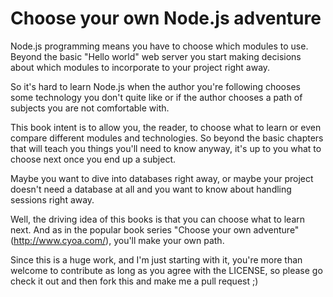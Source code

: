 # Choose your own Node.js adventure

Node.js programming means you have to choose which modules to use. Beyond the basic "Hello world" web server you start making decisions about which modules to incorporate to your project right away.

So it's hard to learn Node.js when the author you're following chooses some technology you don't quite like or if the author chooses a path of subjects you are not comfortable with.

This book intent is to allow you, the reader, to choose what to learn or even compare different modules and technologies. So beyond the basic chapters that will teach you things you'll need to know anyway, it's up to you what to choose next once you end up a subject.

Maybe you want to dive into databases right away, or maybe your project doesn't need a database at all and you want to know about handling sessions right away.

Well, the driving idea of this books is that you can choose what to learn next. And as in the popular book series "Choose your own adventure" (http://www.cyoa.com/), you'll make your own path.

Since this is a huge work, and I'm just starting with it, you're more than welcome to contribute as long as you agree with the LICENSE, so please go check it out and then fork this and make me a pull request ;)
